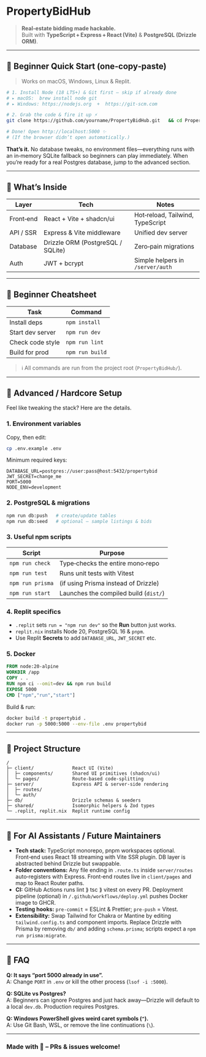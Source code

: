 # PropertyBidHub

> **Real‑estate bidding made hackable.**  
> Built with **TypeScript + Express + React (Vite)** & **PostgreSQL (Drizzle ORM)**.

---

## 🚀 **Beginner Quick Start** (one‑copy‑paste)

> Works on macOS, Windows, Linux & Replit.

```bash
# 1. Install Node (18 LTS+) & Git first – skip if already done
# ▸ macOS:  brew install node git
# ▸ Windows: https://nodejs.org  +  https://git-scm.com

# 2. Grab the code & fire it up ⚡️
git clone https://github.com/yourname/PropertyBidHub.git   && cd PropertyBidHub   && npm install   && npm run dev

# Done! Open http://localhost:5000 ✨
# (If the browser didn’t open automatically.)
```

**That’s it.**  No database tweaks, no environment files—everything runs with an in‑memory SQLite fallback so beginners can play immediately. When you’re ready for a real Postgres database, jump to the advanced section.

---

## 🧰 **What’s Inside**

| Layer | Tech | Notes |
|-------|------|-------|
| Front‑end | React + Vite + shadcn/ui | Hot‑reload, Tailwind, TypeScript |
| API / SSR | Express & Vite middleware | Unified dev server |
| Database | Drizzle ORM (PostgreSQL / SQLite) | Zero‑pain migrations |
| Auth | JWT + bcrypt | Simple helpers in `/server/auth` |

---

## 🐣 **Beginner Cheatsheet**

| Task | Command |
|------|---------|
| Install deps | `npm install` |
| Start dev server | `npm run dev` |
| Check code style | `npm run lint` |
| Build for prod | `npm run build` |

> ℹ️  All commands are run from the project root (`PropertyBidHub/`).

---

## 🔬 **Advanced / Hardcore Setup**

Feel like tweaking the stack? Here are the details.

### 1. Environment variables

Copy, then edit:
```bash
cp .env.example .env
```

Minimum required keys:
```
DATABASE_URL=postgres://user:pass@host:5432/propertybid
JWT_SECRET=change_me
PORT=5000
NODE_ENV=development
```

### 2. PostgreSQL & migrations
```bash
npm run db:push   # create/update tables
npm run db:seed   # optional – sample listings & bids
```

### 3. Useful npm scripts

| Script | Purpose |
|--------|---------|
| `npm run check` | Type‑checks the entire mono‑repo |
| `npm run test`  | Runs unit tests with Vitest |
| `npm run prisma`| (if using Prisma instead of Drizzle) |
| `npm run start` | Launches the compiled build (`dist/`) |

### 4. Replit specifics
* `.replit` sets `run = "npm run dev"` so the **Run** button just works.
* `replit.nix` installs Node 20, PostgreSQL 16 & `pnpm`.
* Use Replit **Secrets** to add `DATABASE_URL`, `JWT_SECRET` etc.

### 5. Docker
```Dockerfile
FROM node:20-alpine
WORKDIR /app
COPY . .
RUN npm ci --omit=dev && npm run build
EXPOSE 5000
CMD ["npm","run","start"]
```

Build & run:
```bash
docker build -t propertybid .
docker run -p 5000:5000 --env-file .env propertybid
```

---

## 📂 **Project Structure**

```
/
├─ client/              React UI (Vite)
│  ├─ components/       Shared UI primitives (shadcn/ui)
│  └─ pages/            Route‑based code‑splitting
├─ server/              Express API & server‑side rendering
│  ├─ routes/
│  └─ auth/
├─ db/                  Drizzle schemas & seeders
├─ shared/              Isomorphic helpers & Zod types
└─ .replit, replit.nix  Replit runtime config
```

---

## 🤖 **For AI Assistants / Future Maintainers**

* **Tech stack:** TypeScript monorepo, pnpm workspaces optional. Front‑end uses React 18 streaming with Vite SSR plugin. DB layer is abstracted behind Drizzle but swappable.
* **Folder conventions:** Any file ending in `.route.ts` inside `server/routes` auto‑registers with Express. Front‑end routes live in `client/pages` and map to React Router paths.
* **CI:** GitHub Actions runs lint ⟫ tsc ⟫ vitest on every PR. Deployment pipeline (optional) in `/.github/workflows/deploy.yml` pushes Docker image to GHCR.
* **Testing hooks:** `pre-commit` = ESLint & Prettier; `pre-push` = Vitest.
* **Extensibility:** Swap Tailwind for Chakra or Mantine by editing `tailwind.config.ts` and component imports. Replace Drizzle with Prisma by removing `db/` and adding `schema.prisma`; scripts expect a `npm run prisma:migrate`.

---

## 💬 FAQ

**Q: It says “port 5000 already in use”.**  
A: Change `PORT` in `.env` or kill the other process (`lsof -i :5000`).

**Q: SQLite vs Postgres?**  
A: Beginners can ignore Postgres and just hack away—Drizzle will default to a local `dev.db`. Production requires Postgres.

**Q: Windows PowerShell gives weird caret symbols (`^`).**  
A: Use Git Bash, WSL, or remove the line continuations (`\`).

---

### Made with 🧡  – PRs & issues welcome!
